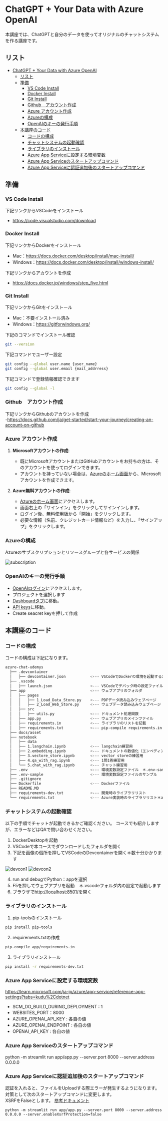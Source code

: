 # ChatGPT + Your Data with Azure OpenAI
本講座では、ChatGPTと自分のデータを使ってオリジナルのチャットシステムを作る講座です。

## リスト

- [ChatGPT + Your Data with Azure OpenAI](#chatgpt--your-data-with-azure-openai)
  - [リスト](#リスト)
  - [準備](#準備)
    - [VS Code Install](#vs-code-install)
    - [Docker Install](#docker-install)
    - [Git Install](#git-install)
    - [Github　アカウント作成](#githubアカウント作成)
    - [Azure アカウント作成](#azure-アカウント作成)
    - [Azureの構成](#azureの構成)
    - [OpenAIのキーの発行手順](#openaiのキーの発行手順)
  - [本講座のコード](#本講座のコード)
    - [コードの構成](#コードの構成)
    - [チャットシステムの起動確認](#チャットシステムの起動確認)
    - [ライブラリのインストール](#ライブラリのインストール)
    - [Azure App Serviceに設定する環境変数](#azure-app-serviceに設定する環境変数)
    - [Azure App Serviceのスタートアップコマンド](#azure-app-serviceのスタートアップコマンド)
    - [Azure App Serviceに認証追加後のスタートアップコマンド](#azure-app-serviceに認証追加後のスタートアップコマンド)

## 準備
### VS Code Install
 下記リンクからVSCodeをインストール  
 - https://code.visualstudio.com/download

### Docker Install
 下記リンクからDockerをインストール  
 - Mac：https://docs.docker.com/desktop/install/mac-install/  
 - Windows：https://docs.docker.com/desktop/install/windows-install/
 
 下記リンクからアカウントを作成
 - https://docs.docker.jp/windows/step_five.html

### Git Install
 下記リンクからGitをインストール  
 - Mac：不要インストール済み  
 - Windows：https://gitforwindows.org/

下記のコマンドでインストール確認
```bash
git --version
```

下記コマンドでユーザー設定
```bash
git config --global user.name {user_name}
git config --global user.email {mail_addrress}
```

下記コマンドで登録情報確認できます
```bash
git config --global -l  
```

### Github　アカウント作成
 下記リンクからGithubのアカウントを作成  
 -https://docs.github.com/ja/get-started/start-your-journey/creating-an-account-on-github

### Azure アカウント作成

1. **Microsoftアカウントの作成**:
    - 既にMicrosoftアカウントまたはGitHubアカウントをお持ちの方は、そのアカウントを使ってログインできます。
    - アカウントを持っていない場合は、[Azureのホーム画面](https://azure.microsoft.com)から、Microsoftアカウントを作成できます。

2. **Azure無料アカウントの作成**:
    - [Azureのホーム画面](https://azure.microsoft.com)にアクセスします。
    - 画面右上の「サインイン」をクリックしてサインインします。
    - ログイン後、無料使用版から「開始」をクリックします。
    - 必要な情報（名前、クレジットカード情報など）を入力し、「サインアップ」をクリックします。


### Azureの構成
Azureのサブスクリプションとリソースグループと各サービスの関係

![subscription](https://learn.microsoft.com/ja-jp/azure/azure-resource-manager/management/media/move-resource-group-and-subscription/cross-subscription-move-scenario.png)

### OpenAIのキーの発行手順
  - [OpenAIログイン](https://platform.openai.com/login/)にアクセスします。
  - プロジェクトを選択します
  - [Dashboardタブ](https://platform.openai.com/assistants)に移動。
  - [API keys](https://platform.openai.com/api-keys)に移動。
  - Create seacret keyを押して作成

## 本講座のコード

### コードの構成

コードの構成は下記になります。

```bash
azure-chat-udemys
  ├── .devcontainer
  │   ├── devcontainer.json           <--- VSCodeでDockerの環境を起動するためのファイル
  ├── .vscode
  │   ├── launch.json                 <--- VSCodeでデバック時の設定ファイル
  ├── app                             <--- ウェブアプリのフォルダ
  │   ├── pages
  │   │   ├── 1_Load_Data_Store.py    <--- PDFデータ読み込みウェブページ
  │   │   ├── 2_Load_Web_Store.py     <--- ウェブデータ読み込みウェブページ
  │   ├── src
  │   │   ├── utils.py                <--- ドキュメント処理関数
  │   ├── app.py                      <--- ウェブアプリのメインファイル
  │   ├── requirements.in             <--- ライブラリのリストを記載
  │   ├── requirements.txt            <--- pip-compile requirements.in で作成
  ├── docs/asset
  ├── notebook
  │   ├── data                        
  │   ├── 1.langchain.ipynb           <--- langchain練習用
  │   ├── 2.embedding.ipynb           <--- ドキュメントの数値化（エンベディング）練習用
  │   ├── 3.vectore_store.ipynb       <--- vector storeの練習用
  │   ├── 4.qa_with_rag.ipynb         <--- 1問1答練習用
  │   └── 5.chat_with_rag.ipynb       <--- チャット練習用
  ├── .env                            <--- 環境変数設定ファイル　＊.env-sampleから作成
  ├── .env-sample                     <--- 環境変数設定ファイルのサンプル
  ├── .gitignore
  ├── Dockerfile                      <--- Dockerファイル
  ├── README.MD
  ├── requirements-dev.txt            <--- 開発時のライブラリリスト
  └── requirements.txt                <--- Azure実装時のライブラリリスト＊appフォルダ内のものと同じ
```

### チャットシステムの起動確認
以下の手順でチャットが起動できるかご確認ください。 
コースでも紹介しますが、エラーなどはQAで問い合わせください。

1. DockerDesktopを起動
2. VSCodeで本コースでダウンロードしたフォルダを開く
3. 下記を画像の個所を押してVSCodeのDevcontainerを開く＊数十分かかります

![devcon1](docs/asset/image1.png)
![devcon2](docs/asset/image2.png)

4. run and debugでPython：appを選択
5. F5を押してウェブアプリを起動　＊.vscodeフォルダ内の設定で起動します
6. ブラウザで[http://localhost:8501/](http://localhost:8501/)を開く

### ライブラリのインストール
1. pip-toolsのインストール
```bash
pip install pip-tools
```
2. requirements.txtの作成
```bash
pip-compile app/requirements.in
```
3. ライブラリインストール
```bash
pip install -r requirements-dev.txt
```

### Azure App Serviceに設定する環境変数
https://learn.microsoft.com/ja-jp/azure/app-service/reference-app-settings?tabs=kudu%2Cdotnet
 - SCM_DO_BUILD_DURING_DEPLOYMENT : 1
 - WEBSITES_PORT：8000
 - AZURE_OPENAI_API_KEY : 各自の値
 - AZURE_OPENAI_ENDPOINT : 各自の値
 - OPENAI_API_KEY : 各自の値

### Azure App Serviceのスタートアップコマンド
python -m streamlit run app/app.py --server.port 8000 --server.address 0.0.0.0

### Azure App Serviceに認証追加後のスタートアップコマンド
認証を入れると、ファイルをUploadする際エラーが発生するようになります。  
対策として次のスタートアップコマンドに変更します。  
XSRFをFalseとします。
<a href="https://docs.streamlit.io/knowledge-base/deploy/remote-start"> 参考ドキュメント</a>  

```
python -m streamlit run app/app.py --server.port 8000 --server.address 0.0.0.0 --server.enableXsrfProtection=false
```